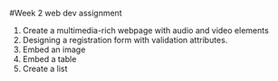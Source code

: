 #Week 2 web dev assignment
1) Create a multimedia-rich webpage with audio and video elements
2) Designing a registration form with validation attributes.
3) Embed an image
4) Embed a table
5) Create a list
